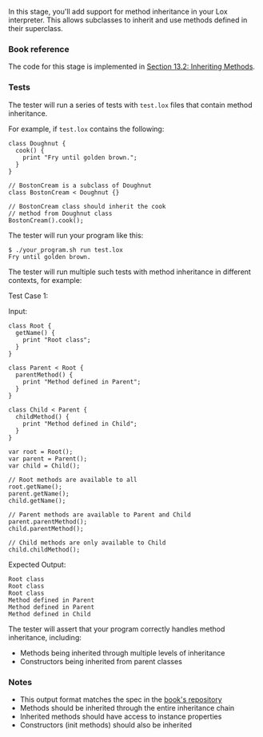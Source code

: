 In this stage, you'll add support for method inheritance in your Lox interpreter. This allows subclasses to inherit and use methods defined in their superclass.

### Book reference

The code for this stage is implemented in [Section 13.2: Inheriting Methods](https://craftinginterpreters.com/inheritance.html#inheriting-methods).

### Tests

The tester will run a series of tests with `test.lox` files that contain method inheritance.

For example, if `test.lox` contains the following:

```
class Doughnut {
  cook() {
    print "Fry until golden brown.";
  }
}

// BostonCream is a subclass of Doughnut
class BostonCream < Doughnut {}

// BostonCream class should inherit the cook
// method from Doughnut class
BostonCream().cook();
```

The tester will run your program like this:

```
$ ./your_program.sh run test.lox
Fry until golden brown.
```

The tester will run multiple such tests with method inheritance in different contexts, for example:

Test Case 1:

Input:
```
class Root {
  getName() {
    print "Root class";
  }
}

class Parent < Root {
  parentMethod() {
    print "Method defined in Parent";
  }
}

class Child < Parent {
  childMethod() {
    print "Method defined in Child";
  }
}

var root = Root();
var parent = Parent();
var child = Child();

// Root methods are available to all
root.getName();
parent.getName();
child.getName();

// Parent methods are available to Parent and Child
parent.parentMethod();
child.parentMethod();

// Child methods are only available to Child
child.childMethod();
```

Expected Output:
```
Root class
Root class
Root class
Method defined in Parent
Method defined in Parent
Method defined in Child
```

The tester will assert that your program correctly handles method inheritance, including:
- Methods being inherited through multiple levels of inheritance
- Constructors being inherited from parent classes

### Notes

- This output format matches the spec in the [book's repository](https://github.com/munificent/craftinginterpreters/blob/01e6f5b8f3e5dfa65674c2f9cf4700d73ab41cf8/test/class/inherited_method.lox)
- Methods should be inherited through the entire inheritance chain
- Inherited methods should have access to instance properties
- Constructors (init methods) should also be inherited